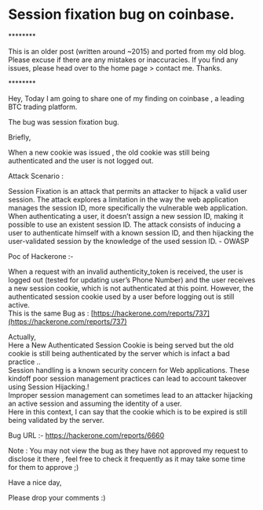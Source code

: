 # Session fixation bug on coinbase.



\*\*\*\*\*\*\*\*

This is an older post (written around \~2015) and ported from my old blog. Please excuse if there are any mistakes or inaccuracies. If you find any issues, please head over to the home page > contact me. Thanks.

\*\*\*\*\*\*\*\*

Hey, Today I am going to share one of my finding on coinbase , a leading BTC trading platform.

The bug was session fixation bug.

Briefly,

When a new cookie was issued , the old cookie was still being authenticated and the user is not logged out.

Attack Scenario :&#x20;

Session Fixation is an attack that permits an attacker to hijack a valid user session. The attack explores a limitation in the way the web application manages the session ID, more specifically the vulnerable web application. When authenticating a user, it doesn’t assign a new session ID, making it possible to use an existent session ID. The attack consists of inducing a user to authenticate himself with a known session ID, and then hijacking the user-validated session by the knowledge of the used session ID. - OWASP

Poc of Hackerone :-&#x20;

When a request with an invalid authenticity\_token is received, the user is logged out (tested for updating user’s Phone Number) and the user receives a new session cookie, which is not authenticated at this point. However, the authenticated session cookie used by a user before logging out is still active.\
This is the same Bug as : [https://hackerone.com/reports/737](https://hackerone.com/reports/737)

Actually, \
Here a New Authenticated Session Cookie is being served but the old cookie is still being authenticated by the server which is infact a bad practice ..\
Session handling is a known security concern for Web applications. These kindoff poor session management practices can lead to account takeover using Session Hijacking.!\
Improper session management can sometimes lead to an attacker hijacking an active session and assuming the identity of a user.\
Here in this context, I can say that the cookie which is to be expired is still being validated by the server.

Bug URL :- https://hackerone.com/reports/6660

Note : You may not view the bug as they have not approved my request to disclose it there , feel free to check it frequently as it may take some time for them to approve ;)&#x20;

Have a nice day,

Please drop your comments :)&#x20;
